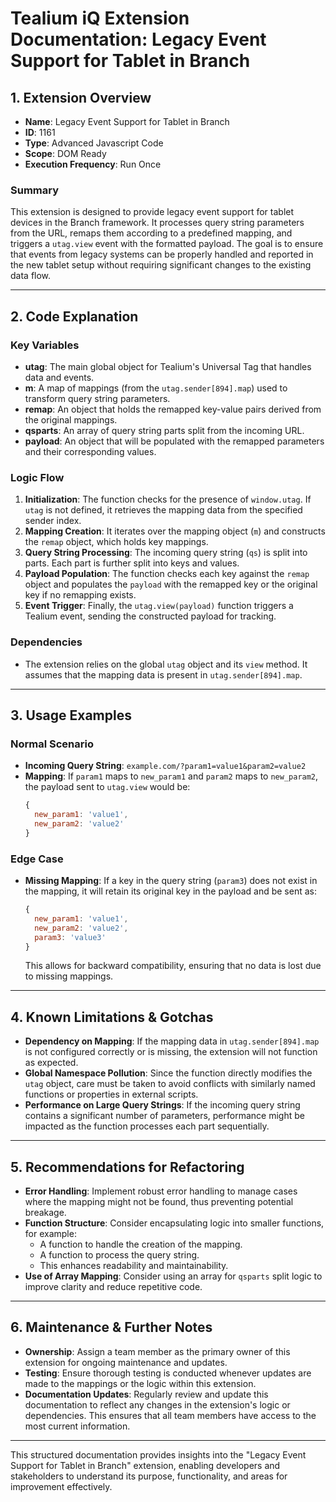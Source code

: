 # Tealium iQ Extension Documentation: Legacy Event Support for Tablet in Branch

## 1. Extension Overview
- **Name**: Legacy Event Support for Tablet in Branch
- **ID**: 1161
- **Type**: Advanced Javascript Code
- **Scope**: DOM Ready
- **Execution Frequency**: Run Once

### Summary
This extension is designed to provide legacy event support for tablet devices in the Branch framework. It processes query string parameters from the URL, remaps them according to a predefined mapping, and triggers a `utag.view` event with the formatted payload. The goal is to ensure that events from legacy systems can be properly handled and reported in the new tablet setup without requiring significant changes to the existing data flow.

---

## 2. Code Explanation

### Key Variables
- **utag**: The main global object for Tealium's Universal Tag that handles data and events.
- **m**: A map of mappings (from the `utag.sender[894].map`) used to transform query string parameters.
- **remap**: An object that holds the remapped key-value pairs derived from the original mappings.
- **qsparts**: An array of query string parts split from the incoming URL.
- **payload**: An object that will be populated with the remapped parameters and their corresponding values.

### Logic Flow
1. **Initialization**: The function checks for the presence of `window.utag`. If `utag` is not defined, it retrieves the mapping data from the specified sender index.
2. **Mapping Creation**: It iterates over the mapping object (`m`) and constructs the `remap` object, which holds key mappings.
3. **Query String Processing**: The incoming query string (`qs`) is split into parts. Each part is further split into keys and values.
4. **Payload Population**: The function checks each key against the `remap` object and populates the `payload` with the remapped key or the original key if no remapping exists.
5. **Event Trigger**: Finally, the `utag.view(payload)` function triggers a Tealium event, sending the constructed payload for tracking.

### Dependencies
- The extension relies on the global `utag` object and its `view` method. It assumes that the mapping data is present in `utag.sender[894].map`.

---

## 3. Usage Examples

### Normal Scenario
- **Incoming Query String**: `example.com/?param1=value1&param2=value2`
- **Mapping**: If `param1` maps to `new_param1` and `param2` maps to `new_param2`, the payload sent to `utag.view` would be:
  ```javascript
  {
    new_param1: 'value1',
    new_param2: 'value2'
  }
  ```

### Edge Case
- **Missing Mapping**: If a key in the query string (`param3`) does not exist in the mapping, it will retain its original key in the payload and be sent as:
  ```javascript
  {
    new_param1: 'value1',
    new_param2: 'value2',
    param3: 'value3'
  }
  ```
  This allows for backward compatibility, ensuring that no data is lost due to missing mappings.

---

## 4. Known Limitations & Gotchas
- **Dependency on Mapping**: If the mapping data in `utag.sender[894].map` is not configured correctly or is missing, the extension will not function as expected.
- **Global Namespace Pollution**: Since the function directly modifies the `utag` object, care must be taken to avoid conflicts with similarly named functions or properties in external scripts.
- **Performance on Large Query Strings**: If the incoming query string contains a significant number of parameters, performance might be impacted as the function processes each part sequentially.

---

## 5. Recommendations for Refactoring
- **Error Handling**: Implement robust error handling to manage cases where the mapping might not be found, thus preventing potential breakage.
- **Function Structure**: Consider encapsulating logic into smaller functions, for example:
  - A function to handle the creation of the mapping.
  - A function to process the query string.
  - This enhances readability and maintainability.
- **Use of Array Mapping**: Consider using an array for `qsparts` split logic to improve clarity and reduce repetitive code.

---

## 6. Maintenance & Further Notes
- **Ownership**: Assign a team member as the primary owner of this extension for ongoing maintenance and updates.
- **Testing**: Ensure thorough testing is conducted whenever updates are made to the mappings or the logic within this extension.
- **Documentation Updates**: Regularly review and update this documentation to reflect any changes in the extension's logic or dependencies. This ensures that all team members have access to the most current information.

--- 

This structured documentation provides insights into the "Legacy Event Support for Tablet in Branch" extension, enabling developers and stakeholders to understand its purpose, functionality, and areas for improvement effectively.